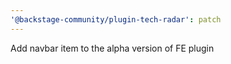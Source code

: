 ```yaml
---
'@backstage-community/plugin-tech-radar': patch
---
```


Add navbar item to the alpha version of FE plugin
